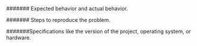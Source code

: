  ####### Expected behavior and actual behavior.
 
 ####### Steps to reproduce the problem.
 
 #######Specifications like the version of the project, operating system, or hardware.
